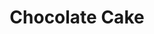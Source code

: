 ---
templateKey: blog-post
featuredpost: false
featuredimage: /assets/Chocolate_Cake.png
title: Chocolate Cake
description: Cooking
testfield: 440
---